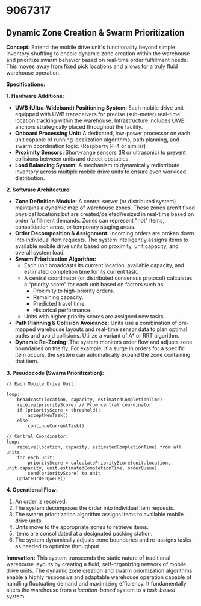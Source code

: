 # 9067317

## Dynamic Zone Creation & Swarm Prioritization

**Concept:** Extend the mobile drive unit's functionality beyond simple inventory shuffling to enable dynamic zone creation within the warehouse and prioritize swarm behavior based on real-time order fulfillment needs. This moves away from fixed pick locations and allows for a truly fluid warehouse operation.

**Specifications:**

**1. Hardware Additions:**

*   **UWB (Ultra-Wideband) Positioning System:** Each mobile drive unit equipped with UWB transceivers for precise (sub-meter) real-time location tracking within the warehouse. Infrastructure includes UWB anchors strategically placed throughout the facility.
*   **Onboard Processing Unit:** A dedicated, low-power processor on each unit capable of running localization algorithms, path planning, and swarm coordination logic. (Raspberry Pi 4 or similar)
*   **Proximity Sensors:** Short-range sensors (IR or ultrasonic) to prevent collisions between units and detect obstacles.
*   **Load Balancing System:**  A mechanism to dynamically redistribute inventory across multiple mobile drive units to ensure even workload distribution.

**2. Software Architecture:**

*   **Zone Definition Module:** A central server (or distributed system) maintains a dynamic map of warehouse zones. These zones aren't fixed physical locations but are created/deleted/resized in real-time based on order fulfillment demands. Zones can represent "hot" items, consolidation areas, or temporary staging areas.
*   **Order Decomposition & Assignment:** Incoming orders are broken down into individual item requests. The system intelligently assigns items to available mobile drive units based on proximity, unit capacity, and overall system load.
*   **Swarm Prioritization Algorithm:**
    *   Each unit broadcasts its current location, available capacity, and estimated completion time for its current task.
    *   A central coordinator (or distributed consensus protocol) calculates a “priority score” for each unit based on factors such as:
        *   Proximity to high-priority orders.
        *   Remaining capacity.
        *   Predicted travel time.
        *   Historical performance.
    *   Units with higher priority scores are assigned new tasks.
*   **Path Planning & Collision Avoidance:** Units use a combination of pre-mapped warehouse layouts and real-time sensor data to plan optimal paths and avoid collisions. Utilize a variant of A* or RRT algorithm.
*   **Dynamic Re-Zoning:**  The system monitors order flow and adjusts zone boundaries on the fly. For example, if a surge in orders for a specific item occurs, the system can automatically expand the zone containing that item.

**3.  Pseudocode (Swarm Prioritization):**

```pseudocode
// Each Mobile Drive Unit:

loop:
    broadcast(location, capacity, estimatedCompletionTime)
    receive(priorityScore) // From central coordinator
    if (priorityScore > threshold):
        acceptNewTask()
    else:
        continueCurrentTask()

// Central Coordinator:
loop:
    receive(location, capacity, estimatedCompletionTime) from all units
    for each unit:
        priorityScore = calculatePriorityScore(unit.location, unit.capacity, unit.estimatedCompletionTime, orderQueue)
        send(priorityScore) to unit
    updateOrderQueue()
```

**4. Operational Flow:**

1.  An order is received.
2.  The system decomposes the order into individual item requests.
3.  The swarm prioritization algorithm assigns items to available mobile drive units.
4.  Units move to the appropriate zones to retrieve items.
5.  Items are consolidated at a designated packing station.
6.  The system dynamically adjusts zone boundaries and re-assigns tasks as needed to optimize throughput.

**Innovation:**  This system transcends the static nature of traditional warehouse layouts by creating a fluid, self-organizing network of mobile drive units.  The dynamic zone creation and swarm prioritization algorithms enable a highly responsive and adaptable warehouse operation capable of handling fluctuating demand and maximizing efficiency. It fundamentally alters the warehouse from a *location-based* system to a *task-based* system.